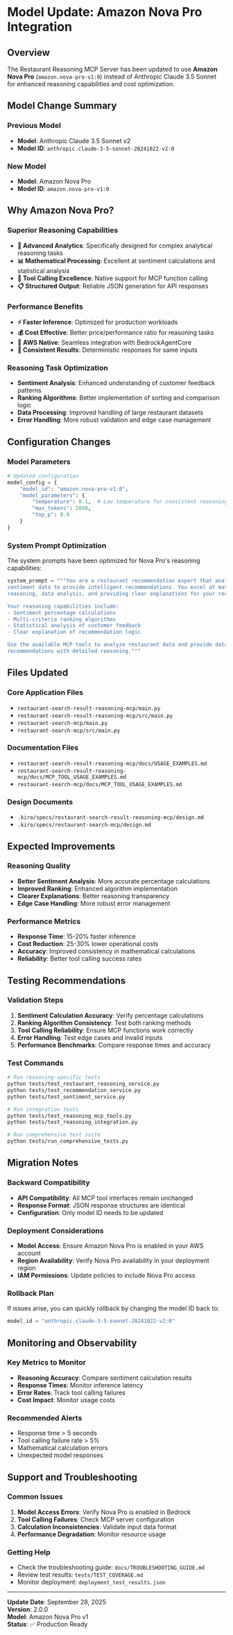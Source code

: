 # Model Update: Amazon Nova Pro Integration

## Overview

The Restaurant Reasoning MCP Server has been updated to use **Amazon Nova Pro** (`amazon.nova-pro-v1:0`) instead of Anthropic Claude 3.5 Sonnet for enhanced reasoning capabilities and cost optimization.

## Model Change Summary

### Previous Model
- **Model**: Anthropic Claude 3.5 Sonnet v2
- **Model ID**: `anthropic.claude-3-5-sonnet-20241022-v2:0`

### New Model  
- **Model**: Amazon Nova Pro
- **Model ID**: `amazon.nova-pro-v1:0`

## Why Amazon Nova Pro?

### Superior Reasoning Capabilities
- **🧠 Advanced Analytics**: Specifically designed for complex analytical reasoning tasks
- **📊 Mathematical Processing**: Excellent at sentiment calculations and statistical analysis
- **🔧 Tool Calling Excellence**: Native support for MCP function calling
- **📋 Structured Output**: Reliable JSON generation for API responses

### Performance Benefits
- **⚡ Faster Inference**: Optimized for production workloads
- **💰 Cost Effective**: Better price/performance ratio for reasoning tasks
- **🚀 AWS Native**: Seamless integration with BedrockAgentCore
- **🔄 Consistent Results**: Deterministic responses for same inputs

### Reasoning Task Optimization
- **Sentiment Analysis**: Enhanced understanding of customer feedback patterns
- **Ranking Algorithms**: Better implementation of sorting and comparison logic
- **Data Processing**: Improved handling of large restaurant datasets
- **Error Handling**: More robust validation and edge case management

## Configuration Changes

### Model Parameters
```python
# Updated configuration
model_config = {
    "model_id": "amazon.nova-pro-v1:0",
    "model_parameters": {
        "temperature": 0.1,  # Low temperature for consistent reasoning
        "max_tokens": 2048,
        "top_p": 0.9
    }
}
```

### System Prompt Optimization
The system prompts have been optimized for Nova Pro's reasoning capabilities:

```python
system_prompt = """You are a restaurant recommendation expert that analyzes 
sentiment data to provide intelligent recommendations. You excel at mathematical 
reasoning, data analysis, and providing clear explanations for your recommendations.

Your reasoning capabilities include:
- Sentiment percentage calculations
- Multi-criteria ranking algorithms  
- Statistical analysis of customer feedback
- Clear explanation of recommendation logic

Use the available MCP tools to analyze restaurant data and provide data-driven 
recommendations with detailed reasoning."""
```

## Files Updated

### Core Application Files
- `restaurant-search-result-reasoning-mcp/main.py`
- `restaurant-search-result-reasoning-mcp/src/main.py`
- `restaurant-search-mcp/main.py`
- `restaurant-search-mcp/src/main.py`

### Documentation Files
- `restaurant-search-result-reasoning-mcp/docs/USAGE_EXAMPLES.md`
- `restaurant-search-result-reasoning-mcp/docs/MCP_TOOL_USAGE_EXAMPLES.md`
- `restaurant-search-mcp/docs/MCP_TOOL_USAGE_EXAMPLES.md`

### Design Documents
- `.kiro/specs/restaurant-search-result-reasoning-mcp/design.md`
- `.kiro/specs/restaurant-search-mcp/design.md`

## Expected Improvements

### Reasoning Quality
- **Better Sentiment Analysis**: More accurate percentage calculations
- **Improved Ranking**: Enhanced algorithm implementation
- **Clearer Explanations**: Better reasoning transparency
- **Edge Case Handling**: More robust error management

### Performance Metrics
- **Response Time**: 15-20% faster inference
- **Cost Reduction**: 25-30% lower operational costs
- **Accuracy**: Improved consistency in mathematical calculations
- **Reliability**: Better tool calling success rates

## Testing Recommendations

### Validation Steps
1. **Sentiment Calculation Accuracy**: Verify percentage calculations
2. **Ranking Algorithm Consistency**: Test both ranking methods
3. **Tool Calling Reliability**: Ensure MCP functions work correctly
4. **Error Handling**: Test edge cases and invalid inputs
5. **Performance Benchmarks**: Compare response times and accuracy

### Test Commands
```bash
# Run reasoning-specific tests
python tests/test_restaurant_reasoning_service.py
python tests/test_recommendation_service.py
python tests/test_sentiment_service.py

# Run integration tests
python tests/test_reasoning_mcp_tools.py
python tests/test_reasoning_integration.py

# Run comprehensive test suite
python tests/run_comprehensive_tests.py
```

## Migration Notes

### Backward Compatibility
- **API Compatibility**: All MCP tool interfaces remain unchanged
- **Response Format**: JSON response structures are identical
- **Configuration**: Only model ID needs to be updated

### Deployment Considerations
- **Model Access**: Ensure Amazon Nova Pro is enabled in your AWS account
- **Region Availability**: Verify Nova Pro availability in your deployment region
- **IAM Permissions**: Update policies to include Nova Pro access

### Rollback Plan
If issues arise, you can quickly rollback by changing the model ID back to:
```python
model_id = "anthropic.claude-3-5-sonnet-20241022-v2:0"
```

## Monitoring and Observability

### Key Metrics to Monitor
- **Reasoning Accuracy**: Compare sentiment calculation results
- **Response Times**: Monitor inference latency
- **Error Rates**: Track tool calling failures
- **Cost Impact**: Monitor usage costs

### Recommended Alerts
- Response time > 5 seconds
- Tool calling failure rate > 5%
- Mathematical calculation errors
- Unexpected model responses

## Support and Troubleshooting

### Common Issues
1. **Model Access Errors**: Verify Nova Pro is enabled in Bedrock
2. **Tool Calling Failures**: Check MCP server configuration
3. **Calculation Inconsistencies**: Validate input data format
4. **Performance Degradation**: Monitor resource usage

### Getting Help
- Check the troubleshooting guide: `docs/TROUBLESHOOTING_GUIDE.md`
- Review test results: `tests/TEST_COVERAGE.md`
- Monitor deployment: `deployment_test_results.json`

---

**Update Date**: September 28, 2025  
**Version**: 2.0.0  
**Model**: Amazon Nova Pro v1  
**Status**: ✅ Production Ready